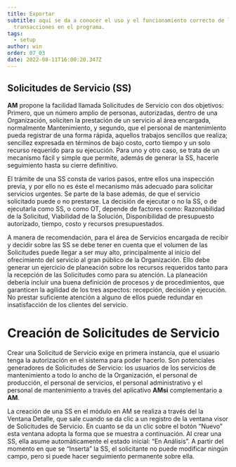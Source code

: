 ```yaml
---
title: Exportar
subtitle: aquí se da a conocer el uso y el funcionamiento correcto de las
  transacciones en el programa.
tags:
  - setup
author: win
order: 07_03
date: 2022-08-11T16:00:20.347Z
---
```

## Solicitudes de Servicio (SS)

**AM** propone la facilidad llamada Solicitudes de Servicio con dos objetivos: Primero, que un número amplio de personas, autorizadas, dentro de una Organización, soliciten la prestación de un servicio al área encargada, normalmente Mantenimiento, y segundo, que el personal de mantenimiento pueda registrar de una forma rápida, aquellos trabajos sencillos que realiza; sencillez expresada en términos de bajo costo, corto tiempo y un solo recurso requerido para su ejecución. Para uno y otro caso, se trata de un mecanismo fácil y simple que permite, además de generar la SS, hacerle seguimiento hasta su cierre definitivo.


El trámite de una SS consta de varios pasos, entre ellos una inspección previa, y por ello no es éste el mecanismo más adecuado para solicitar servicios urgentes. Se parte de la base además, de que el servicio solicitado puede o no prestarse. La decisión de ejecutar o no la SS, o de ejecutarla como SS, o como OT, depende de factores como: Razonabilidad de la Solicitud, Viabilidad de la Solución, Disponibilidad de presupuesto autorizado, tiempo, costo y recursos presupuestados.


A manera de recomendación, para el área de Servicios encargada de recibir y decidir sobre las SS se debe tener en cuenta que el volumen de las Solicitudes puede llegar a ser muy alto, principalmente al inicio del ofrecimiento del servicio al gran público de la Organización. Ello debe generar un ejercicio de planeación sobre los recursos requeridos tanto para la recepción de las Solicitudes como para su atención. La planeación debería incluir una buena definición de procesos y de procedimientos, que garanticen la agilidad de los tres aspectos: recepción, decisión y ejecución. No prestar suficiente atención a alguno de ellos puede redundar en insatisfacción de los clientes del servicio.


# Creación de Solicitudes de Servicio

Crear una Solicitud de Servicio exige en primera instancia, que el usuario tenga la autorización en el sistema para poder hacerlo. Son potenciales generadores de Solicitudes de Servicio: los usuarios de los servicios de mantenimiento a todo lo ancho de la Organización, el personal de producción, el personal de servicios, el personal administrativo y el personal de mantenimiento a través del aplicativo **AMsi** complementario a **AM**.


La creación de una SS en el módulo en AM se realiza a través del  la Ventana Detalle, que sale cuando se da clic a un registro de la ventana visor de Solicitudes de Servicio. En cuanto se da un clic sobre el botón “Nuevo” esta ventana adopta la forma que se muestra a continuación. Al crear una SS, ella asume automáticamente el estado inicial: “En Análisis”. A partir del momento en que se “Inserta” la SS, el solicitante no puede modificar ningún campo, pero si puede hacer seguimiento permanente sobre ella.






